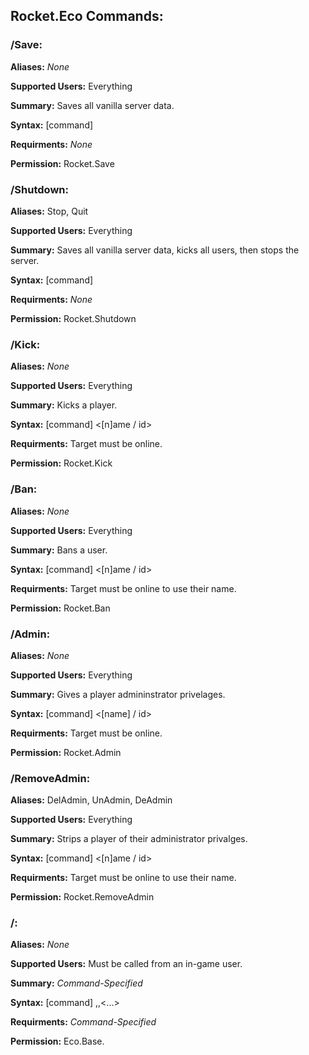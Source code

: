 ## Rocket.Eco Commands:

### /Save:

**Aliases:** *None*

**Supported Users:** Everything

**Summary:** Saves all vanilla server data.

**Syntax:** [command]

**Requirments:** *None*

**Permission:** Rocket.Save

### /Shutdown:

**Aliases:** Stop, Quit

**Supported Users:** Everything

**Summary:** Saves all vanilla server data, kicks all users, then stops the server.

**Syntax:** [command]

**Requirments:** *None*

**Permission:** Rocket.Shutdown

### /Kick:

**Aliases:** *None*

**Supported Users:** Everything

**Summary:** Kicks a player.

**Syntax:** [command] <[n]ame / id> <reason>

**Requirments:** Target must be online.

**Permission:** Rocket.Kick

### /Ban:

**Aliases:** *None*

**Supported Users:** Everything

**Summary:** Bans a user.

**Syntax:** [command] <[n]ame / id> <reason>
  
**Requirments:** Target must be online to use their name.

**Permission:** Rocket.Ban

### /Admin:

**Aliases:** *None*

**Supported Users:** Everything

**Summary:** Gives a player admininstrator privelages.

**Syntax:** [command] <[name] / id>

**Requirments:** Target must be online.

**Permission:** Rocket.Admin

### /RemoveAdmin:

**Aliases:** DelAdmin, UnAdmin, DeAdmin

**Supported Users:** Everything

**Summary:** Strips a player of their administrator privalges.

**Syntax:** [command] <[n]ame / id>

**Requirments:** Target must be online to use their name.

**Permission:** Rocket.RemoveAdmin

### /<Vanilla or Modkit Command>:

**Aliases:** *None*

**Supported Users:** Must be called from an in-game user.

**Summary:** *Command-Specified*

**Syntax:** [command] <arg1>,<arg2>,<...>

**Requirments:** *Command-Specified*

**Permission:** Eco.Base.<Command>
